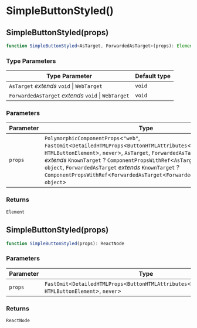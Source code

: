 # SimpleButtonStyled()

## SimpleButtonStyled(props)

```ts
function SimpleButtonStyled<AsTarget, ForwardedAsTarget>(props): Element
```

### Type Parameters

| Type Parameter | Default type |
| ------ | ------ |
| `AsTarget` *extends* `void` \| `WebTarget` | `void` |
| `ForwardedAsTarget` *extends* `void` \| `WebTarget` | `void` |

### Parameters

| Parameter | Type |
| ------ | ------ |
| `props` | `PolymorphicComponentProps`\<`"web"`, `FastOmit`\<`DetailedHTMLProps`\<`ButtonHTMLAttributes`\<`HTMLButtonElement`\>, `HTMLButtonElement`\>, `never`\>, `AsTarget`, `ForwardedAsTarget`, `AsTarget` *extends* `KnownTarget` ? `ComponentPropsWithRef`\<`AsTarget`\<`AsTarget`\>\> : `object`, `ForwardedAsTarget` *extends* `KnownTarget` ? `ComponentPropsWithRef`\<`ForwardedAsTarget`\<`ForwardedAsTarget`\>\> : `object`\> |

### Returns

`Element`

## SimpleButtonStyled(props)

```ts
function SimpleButtonStyled(props): ReactNode
```

### Parameters

| Parameter | Type |
| ------ | ------ |
| `props` | `FastOmit`\<`DetailedHTMLProps`\<`ButtonHTMLAttributes`\<`HTMLButtonElement`\>, `HTMLButtonElement`\>, `never`\> |

### Returns

`ReactNode`
